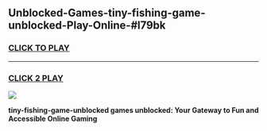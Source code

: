 
## Unblocked-Games-tiny-fishing-game-unblocked-Play-Online-#l79bk
<h3>
<a href="https://premium.freeplayer.one?title=tiny-fishing-game-unblocked&ref=27F">CLICK TO PLAY</a></h3>
<hr>

<h3>
<a href="https://premium.freeplayer.one?title=tiny-fishing-game-unblocked&ref=27F">CLICK 2 PLAY</a>
  
</h3>

<a href="https://premium.freeplayer.one?title=tiny-fishing-game-unblocked&ref=27F"><img src="https://clearcache.store/games.png"></a>


**tiny-fishing-game-unblocked games unblocked: Your Gateway to Fun and Accessible Online Gaming**
